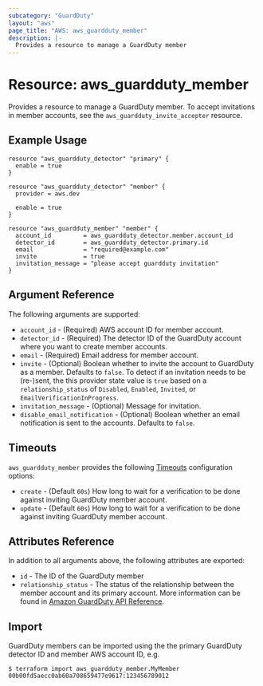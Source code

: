 ```yaml
---
subcategory: "GuardDuty"
layout: "aws"
page_title: "AWS: aws_guardduty_member"
description: |-
  Provides a resource to manage a GuardDuty member
---
```


# Resource: aws_guardduty_member

Provides a resource to manage a GuardDuty member. To accept invitations in member accounts, see the `aws_guardduty_invite_accepter` resource.

## Example Usage

```hcl
resource "aws_guardduty_detector" "primary" {
  enable = true
}

resource "aws_guardduty_detector" "member" {
  provider = aws.dev

  enable = true
}

resource "aws_guardduty_member" "member" {
  account_id         = aws_guardduty_detector.member.account_id
  detector_id        = aws_guardduty_detector.primary.id
  email              = "required@example.com"
  invite             = true
  invitation_message = "please accept guardduty invitation"
}
```

## Argument Reference

The following arguments are supported:

* `account_id` - (Required) AWS account ID for member account.
* `detector_id` - (Required) The detector ID of the GuardDuty account where you want to create member accounts.
* `email` - (Required) Email address for member account.
* `invite` - (Optional) Boolean whether to invite the account to GuardDuty as a member. Defaults to `false`. To detect if an invitation needs to be (re-)sent, the this provider state value is `true` based on a `relationship_status` of `Disabled`, `Enabled`, `Invited`, or `EmailVerificationInProgress`.
* `invitation_message` - (Optional) Message for invitation.
* `disable_email_notification` - (Optional) Boolean whether an email notification is sent to the accounts. Defaults to `false`.

## Timeouts

`aws_guardduty_member` provides the following [Timeouts](https://www.terraform.io/docs/configuration/blocks/resources/syntax.html#operation-timeouts)
configuration options:

- `create` - (Default `60s`) How long to wait for a verification to be done against inviting GuardDuty member account.
- `update` - (Default `60s`) How long to wait for a verification to be done against inviting GuardDuty member account.


## Attributes Reference

In addition to all arguments above, the following attributes are exported:

* `id` - The ID of the GuardDuty member
* `relationship_status` - The status of the relationship between the member account and its primary account. More information can be found in [Amazon GuardDuty API Reference](https://docs.aws.amazon.com/guardduty/latest/ug/get-members.html).

## Import

GuardDuty members can be imported using the the primary GuardDuty detector ID and member AWS account ID, e.g.

```
$ terraform import aws_guardduty_member.MyMember 00b00fd5aecc0ab60a708659477e9617:123456789012
```

